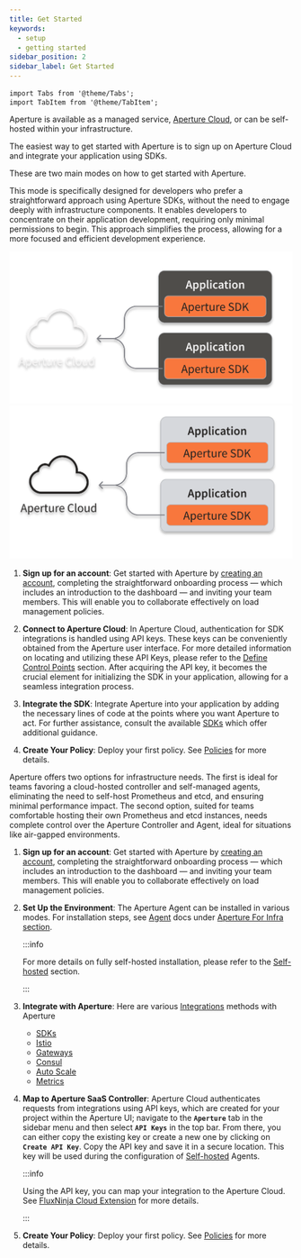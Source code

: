 ```yaml
---
title: Get Started
keywords:
  - setup
  - getting started
sidebar_position: 2
sidebar_label: Get Started
---
```


```mdx-code-block
import Tabs from '@theme/Tabs';
import TabItem from '@theme/TabItem';
```

Aperture is available as a managed service, [Aperture Cloud][cloud], or can be
self-hosted within your infrastructure.

The easiest way to get started with Aperture is to sign up on Aperture Cloud and
integrate your application using SDKs.

These are two main modes on how to get started with Aperture.

<Tabs>

<TabItem value="Aperture Serverless">

This mode is specifically designed for developers who prefer a straightforward
approach using Aperture SDKs, without the need to engage deeply with
infrastructure components. It enables developers to concentrate on their
application development, requiring only minimal permissions to begin. This
approach simplifies the process, allowing for a more focused and efficient
development experience.

![Aperture Serverless Architecture](./assets/architecture/saas-dark.svg#gh-dark-mode-only)
![Aperture Serverless Architecture](./assets/architecture/saas-light.svg#gh-light-mode-only)

1. **Sign up for an account**: Get started with Aperture by [creating an
   account][sign-up], completing the straightforward onboarding process — which
   includes an introduction to the dashboard — and inviting your team members.
   This will enable you to collaborate effectively on load management policies.
2. **Connect to Aperture Cloud**: In Aperture Cloud, authentication for SDK
   integrations is handled using API keys. These keys can be conveniently
   obtained from the Aperture user interface. For more detailed information on
   locating and utilizing these API Keys, please refer to the [Define Control
   Points][define-control-points] section. After acquiring the API key, it
   becomes the crucial element for initializing the SDK in your application,
   allowing for a seamless integration process.

3. **Integrate the SDK**: Integrate Aperture into your application by adding the
   necessary lines of code at the points where you want Aperture to act. For
   further assistance, consult the available [SDKs][sdks] which offer additional
   guidance.

4. **Create Your Policy**: Deploy your first policy. See [Policies][policies]
   for more details.

</TabItem>

<TabItem value="Aperture for Infrastructure">

Aperture offers two options for infrastructure needs. The first is ideal for
teams favoring a cloud-hosted controller and self-managed agents, eliminating
the need to self-host Prometheus and etcd, and ensuring minimal performance
impact. The second option, suited for teams comfortable hosting their own
Prometheus and etcd instances, needs complete control over the Aperture
Controller and Agent, ideal for situations like air-gapped environments.

1. **Sign up for an account**: Get started with Aperture by [creating an
   account][sign-up], completing the straightforward onboarding process — which
   includes an introduction to the dashboard — and inviting your team members.
   This will enable you to collaborate effectively on load management policies.

2. **Set Up the Environment**: The Aperture Agent can be installed in various
   modes. For installation steps, see [Agent][agent-docs] docs under [Aperture
   For Infra section][aperture-for-infra].

   :::info

   For more details on fully self-hosted installation, please refer to the
   [Self-hosted][aperture-for-infra] section.

   :::

3. **Integrate with Aperture**: Here are various [Integrations][integrations]
   methods with Aperture

   - [SDKs](../sdk/sdk.md)
   - [Istio](/aperture-for-infra/integrations/istio/istio.md)
   - [Gateways](/aperture-for-infra/integrations/gateway/gateway.md)
   - [Consul](/aperture-for-infra/integrations/consul/consul.md)
   - [Auto Scale](/aperture-for-infra/integrations/auto-scale/auto-scale.md)
   - [Metrics](/aperture-for-infra/integrations/metrics/metrics.md)

4. **Map to Aperture SaaS Controller**: Aperture Cloud authenticates requests
   from integrations using API keys, which are created for your project within
   the Aperture UI; navigate to the **`Aperture`** tab in the sidebar menu and
   then select **`API Keys`** in the top bar. From there, you can either copy
   the existing key or create a new one by clicking on **`Create API Key`**.
   Copy the API key and save it in a secure location. This key will be used
   during the configuration of [Self-hosted][aperture-for-infra] Agents.

   :::info

   Using the API key, you can map your integration to the Aperture Cloud. See
   [FluxNinja Cloud Extension][cloud-extension] for more details.

   :::

5. **Create Your Policy**: Deploy your first policy. See [Policies][policies]
   for more details.

</TabItem>

</Tabs>

[cloud]: https://www.fluxninja.com/product
[aperture-for-infra]: /aperture-for-infra/aperture-for-infra.md
[sign-up]: /get-started/sign-up.md
[policies]: /get-started/policies/policies.md
[cloud-extension]: /reference/fluxninja.md
[agent-docs]: /aperture-for-infra/agent/agent.md
[integrations]: /aperture-for-infra/integrations/integrations.md
[sdks]: /sdk/sdk.md
[define-control-points]: /get-started/define-control-points.md
